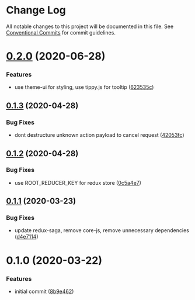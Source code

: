 # Change Log

All notable changes to this project will be documented in this file.
See [Conventional Commits](https://conventionalcommits.org) for commit guidelines.

# [0.2.0](https://github.com/ManuelHaag/gw2-ui/tree/master/packages/gw2-ui-redux/compare/gw2-ui-redux@0.1.3...gw2-ui-redux@0.2.0) (2020-06-28)


### Features

* use theme-ui for styling, use tippy.js for tooltip ([623535c](https://github.com/ManuelHaag/gw2-ui/tree/master/packages/gw2-ui-redux/commit/623535cb7394845af12f80fa640a2cfd317d21d7))





## [0.1.3](https://github.com/ManuelHaag/gw2-ui/tree/master/packages/gw2-ui-redux/compare/gw2-ui-redux@0.1.2...gw2-ui-redux@0.1.3) (2020-04-28)


### Bug Fixes

* dont destructure unknown action payload to cancel request ([42053fc](https://github.com/ManuelHaag/gw2-ui/tree/master/packages/gw2-ui-redux/commit/42053fc1b128578243c1340dc1356a84a918bdc8))





## [0.1.2](https://github.com/ManuelHaag/gw2-ui/tree/master/packages/gw2-ui-redux/compare/gw2-ui-redux@0.1.1...gw2-ui-redux@0.1.2) (2020-04-28)


### Bug Fixes

* use ROOT_REDUCER_KEY for redux store ([0c5a4e7](https://github.com/ManuelHaag/gw2-ui/tree/master/packages/gw2-ui-redux/commit/0c5a4e716117b27cf007e9b55f0d3bbc754ab412))





## [0.1.1](https://github.com/ManuelHaag/gw2-ui/tree/master/packages/gw2-ui-redux/compare/gw2-ui-redux@0.1.0...gw2-ui-redux@0.1.1) (2020-03-23)


### Bug Fixes

* update redux-saga, remove core-js, remove unnecessary dependencies ([d4e7114](https://github.com/ManuelHaag/gw2-ui/tree/master/packages/gw2-ui-redux/commit/d4e71142a66d720f71edad94ef652406d47bf2fe))





# 0.1.0 (2020-03-22)


### Features

* initial commit ([8b9e462](https://github.com/ManuelHaag/gw2-ui/tree/master/packages/gw2-ui-redux/commit/8b9e46288d3804f92ae87ddb0e41d23bdaa0126b))
